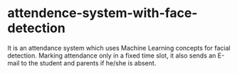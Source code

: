 # attendence-system-with-face-detection
It is an attendance system which uses Machine Learning concepts for facial detection. Marking attendance only in a fixed time slot, it also sends an E-mail to the student and parents if he/she is absent.
